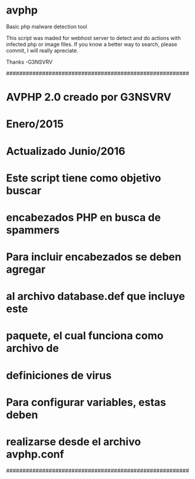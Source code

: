 # avphp
Basic php malware detection tool

This script was maded for webhost server to detect and do actions with infected php or image files.
If you know a better way to search, please commit, I will really apreciate.

Thanks
-G3NSVRV

########################################################
#              AVPHP 2.0 creado por G3NSVRV            #
#                      Enero/2015                      #
#              Actualizado Junio/2016                  #
#                                                      #
#      Este script tiene como objetivo buscar          #
#      encabezados PHP en busca de spammers            #
#                                                      #
#      Para incluir encabezados se deben agregar       #
#      al archivo database.def que incluye este        #
#      paquete, el cual funciona como archivo de       #
#      definiciones de virus                           #
#                                                      #
#      Para configurar variables, estas deben          #
#      realizarse desde el archivo avphp.conf          #
########################################################
